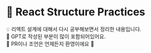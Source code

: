 # 📌 React Structure Practices

💡 리액트 설계에 대해서 다시 공부해보면서 정리한 내용입니다.\
🤖 GPT로 작성된 부분이 많이 포함되어있어요.\
📢 PR이나 조언은 언제든지 환영이에요 🚀
